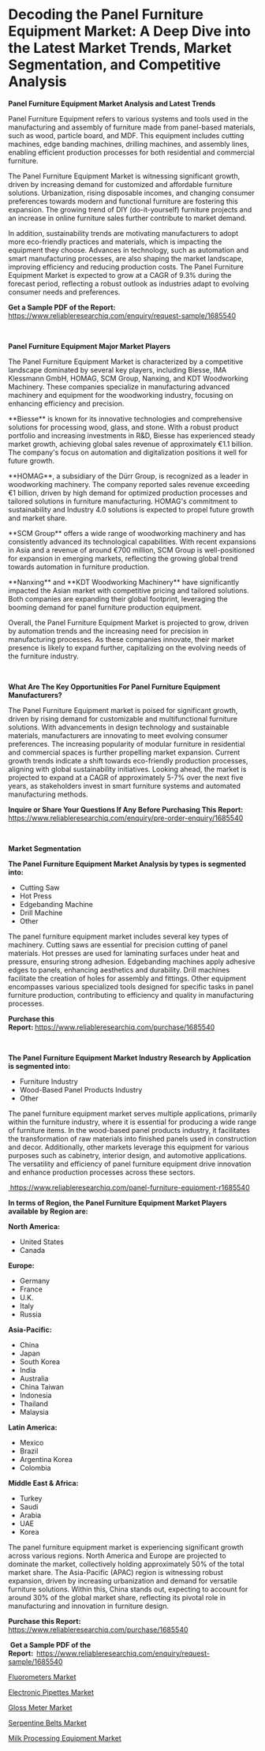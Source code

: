<p><h1>Decoding the Panel Furniture Equipment Market: A Deep Dive into the Latest Market Trends, Market Segmentation, and Competitive Analysis</h1></p><p><strong>Panel Furniture Equipment Market Analysis and Latest Trends</strong></p>
<p><p>Panel Furniture Equipment refers to various systems and tools used in the manufacturing and assembly of furniture made from panel-based materials, such as wood, particle board, and MDF. This equipment includes cutting machines, edge banding machines, drilling machines, and assembly lines, enabling efficient production processes for both residential and commercial furniture.</p><p>The Panel Furniture Equipment Market is witnessing significant growth, driven by increasing demand for customized and affordable furniture solutions. Urbanization, rising disposable incomes, and changing consumer preferences towards modern and functional furniture are fostering this expansion. The growing trend of DIY (do-it-yourself) furniture projects and an increase in online furniture sales further contribute to market demand.</p><p>In addition, sustainability trends are motivating manufacturers to adopt more eco-friendly practices and materials, which is impacting the equipment they choose. Advances in technology, such as automation and smart manufacturing processes, are also shaping the market landscape, improving efficiency and reducing production costs. The Panel Furniture Equipment Market is expected to grow at a CAGR of 9.3% during the forecast period, reflecting a robust outlook as industries adapt to evolving consumer needs and preferences.</p></p>
<p><strong>Get a Sample PDF of the Report:&nbsp;</strong> <a href="https://www.reliableresearchiq.com/enquiry/request-sample/1685540?utm_campaign=114&utm_medium=2&utm_source=Github&utm_content=ia&utm_term=17122024&utm_id=panel-furniture-equipment">https://www.reliableresearchiq.com/enquiry/request-sample/1685540</a></p>
<p>&nbsp;</p>
<p><strong>Panel Furniture Equipment Major Market Players</strong></p>
<p><p>The Panel Furniture Equipment Market is characterized by a competitive landscape dominated by several key players, including Biesse, IMA Klessmann GmbH, HOMAG, SCM Group, Nanxing, and KDT Woodworking Machinery. These companies specialize in manufacturing advanced machinery and equipment for the woodworking industry, focusing on enhancing efficiency and precision.</p><p>**Biesse** is known for its innovative technologies and comprehensive solutions for processing wood, glass, and stone. With a robust product portfolio and increasing investments in R&D, Biesse has experienced steady market growth, achieving global sales revenue of approximately €1.1 billion. The company's focus on automation and digitalization positions it well for future growth.</p><p>**HOMAG**, a subsidiary of the Dürr Group, is recognized as a leader in woodworking machinery. The company reported sales revenue exceeding €1 billion, driven by high demand for optimized production processes and tailored solutions in furniture manufacturing. HOMAG's commitment to sustainability and Industry 4.0 solutions is expected to propel future growth and market share.</p><p>**SCM Group** offers a wide range of woodworking machinery and has consistently advanced its technological capabilities. With recent expansions in Asia and a revenue of around €700 million, SCM Group is well-positioned for expansion in emerging markets, reflecting the growing global trend towards automation in furniture production.</p><p>**Nanxing** and **KDT Woodworking Machinery** have significantly impacted the Asian market with competitive pricing and tailored solutions. Both companies are expanding their global footprint, leveraging the booming demand for panel furniture production equipment.</p><p>Overall, the Panel Furniture Equipment Market is projected to grow, driven by automation trends and the increasing need for precision in manufacturing processes. As these companies innovate, their market presence is likely to expand further, capitalizing on the evolving needs of the furniture industry.</p></p>
<p>&nbsp;</p>
<p><strong>What Are The Key Opportunities For Panel Furniture Equipment Manufacturers?</strong></p>
<p><p>The Panel Furniture Equipment market is poised for significant growth, driven by rising demand for customizable and multifunctional furniture solutions. With advancements in design technology and sustainable materials, manufacturers are innovating to meet evolving consumer preferences. The increasing popularity of modular furniture in residential and commercial spaces is further propelling market expansion. Current growth trends indicate a shift towards eco-friendly production processes, aligning with global sustainability initiatives. Looking ahead, the market is projected to expand at a CAGR of approximately 5-7% over the next five years, as stakeholders invest in smart furniture systems and automated manufacturing methods.</p></p>
<p><strong>Inquire or Share Your Questions If Any Before Purchasing This Report:</strong> <a href="https://www.reliableresearchiq.com/enquiry/pre-order-enquiry/1685540?utm_campaign=114&utm_medium=2&utm_source=Github&utm_content=ia&utm_term=17122024&utm_id=panel-furniture-equipment">https://www.reliableresearchiq.com/enquiry/pre-order-enquiry/1685540</a></p>
<p>&nbsp;</p>
<p><strong>Market Segmentation</strong></p>
<p><strong>The Panel Furniture Equipment Market Analysis by types is segmented into:</strong></p>
<p><ul><li>Cutting Saw</li><li>Hot Press</li><li>Edgebanding Machine</li><li>Drill Machine</li><li>Other</li></ul></p>
<p><p>The panel furniture equipment market includes several key types of machinery. Cutting saws are essential for precision cutting of panel materials. Hot presses are used for laminating surfaces under heat and pressure, ensuring strong adhesion. Edgebanding machines apply adhesive edges to panels, enhancing aesthetics and durability. Drill machines facilitate the creation of holes for assembly and fittings. Other equipment encompasses various specialized tools designed for specific tasks in panel furniture production, contributing to efficiency and quality in manufacturing processes.</p></p>
<p><strong>Purchase this Report:&nbsp;</strong><a href="https://www.reliableresearchiq.com/purchase/1685540?utm_campaign=114&utm_medium=2&utm_source=Github&utm_content=ia&utm_term=17122024&utm_id=panel-furniture-equipment">https://www.reliableresearchiq.com/purchase/1685540</a></p>
<p>&nbsp;</p>
<p><strong>The Panel Furniture Equipment Market Industry Research by Application is segmented into:</strong></p>
<p><ul><li>Furniture Industry</li><li>Wood-Based Panel Products Industry</li><li>Other</li></ul></p>
<p><p>The panel furniture equipment market serves multiple applications, primarily within the furniture industry, where it is essential for producing a wide range of furniture items. In the wood-based panel products industry, it facilitates the transformation of raw materials into finished panels used in construction and decor. Additionally, other markets leverage this equipment for various purposes such as cabinetry, interior design, and automotive applications. The versatility and efficiency of panel furniture equipment drive innovation and enhance production processes across these sectors.</p></p>
<p><a href="https://www.reliableresearchiq.com/panel-furniture-equipment-r1685540?utm_campaign=114&utm_medium=2&utm_source=Github&utm_content=ia&utm_term=17122024&utm_id=panel-furniture-equipment">&nbsp;https://www.reliableresearchiq.com/panel-furniture-equipment-r1685540</a></p>
<p><strong>In terms of Region, the Panel Furniture Equipment Market Players available by Region are:</strong></p>
<p>
    <p> <strong> North America: </strong>
        <ul>
            <li>United States</li>
            <li>Canada</li>
        </ul>
        </p> 
    <p> <strong> Europe: </strong>
        <ul>
            <li>Germany</li>
            <li>France</li>
            <li>U.K.</li>
            <li>Italy</li>
            <li>Russia</li>
        </ul>
        </p> 
    <p> <strong> Asia-Pacific: </strong>
        <ul>
            <li>China</li>
            <li>Japan</li>
            <li>South Korea</li>
            <li>India</li>
            <li>Australia</li>
            <li>China Taiwan</li>
            <li>Indonesia</li>
            <li>Thailand</li>
            <li>Malaysia</li>
        </ul>
        </p> 
    <p> <strong> Latin America: </strong>
        <ul>
            <li>Mexico</li>
            <li>Brazil</li>
            <li>Argentina Korea</li>
            <li>Colombia</li>
        </ul>
        </p> 
    <p> <strong> Middle East & Africa: </strong>
        <ul>
            <li>Turkey</li>
            <li>Saudi</li>
            <li>Arabia</li>
            <li>UAE</li>
            <li>Korea</li>
        </ul>
    </p>
    </p>
<p><p>The panel furniture equipment market is experiencing significant growth across various regions. North America and Europe are projected to dominate the market, collectively holding approximately 50% of the total market share. The Asia-Pacific (APAC) region is witnessing robust expansion, driven by increasing urbanization and demand for versatile furniture solutions. Within this, China stands out, expecting to account for around 30% of the global market share, reflecting its pivotal role in manufacturing and innovation in furniture design.</p></p>
<p><strong>Purchase this Report: </strong><a href="https://www.reliableresearchiq.com/purchase/1685540?utm_campaign=114&utm_medium=2&utm_source=Github&utm_content=ia&utm_term=17122024&utm_id=panel-furniture-equipment">https://www.reliableresearchiq.com/purchase/1685540</a></p>
<p>&nbsp;<strong>Get a Sample PDF of the Report:&nbsp;&nbsp;</strong><a href="https://www.reliableresearchiq.com/enquiry/request-sample/1685540?utm_campaign=114&utm_medium=2&utm_source=Github&utm_content=ia&utm_term=17122024&utm_id=panel-furniture-equipment">https://www.reliableresearchiq.com/enquiry/request-sample/1685540</a></p>
<p><strong></strong></p>
<p><p><a href="https://www.linkedin.com/pulse/projected-growth-fluorometers-market-11-cagr-from-2024-2031-9hxof?utm_campaign=114&utm_medium=2&utm_source=Github&utm_content=ia&utm_term=17122024&utm_id=panel-furniture-equipment">Fluorometers Market</a></p><p><a href="https://www.linkedin.com/pulse/electronic-pipettes-market-analysis-report-provides-trend-odudf?utm_campaign=114&utm_medium=2&utm_source=Github&utm_content=ia&utm_term=17122024&utm_id=panel-furniture-equipment">Electronic Pipettes Market</a></p><p><a href="https://www.linkedin.com/pulse/providing-industry-analysis-andforecasts-between-2024-2031-forthe-slyaf?utm_campaign=114&utm_medium=2&utm_source=Github&utm_content=ia&utm_term=17122024&utm_id=panel-furniture-equipment">Gloss Meter Market</a></p><p><a href="https://www.linkedin.com/pulse/serpentine-belts-market-spectrum-usage-patterns-sector-evolution-sataf?utm_campaign=114&utm_medium=2&utm_source=Github&utm_content=ia&utm_term=17122024&utm_id=panel-furniture-equipment">Serpentine Belts Market</a></p><p><a href="https://www.linkedin.com/pulse/in-depth-analysis-milk-processing-equipment-market-size-share-5fpnf?utm_campaign=114&utm_medium=2&utm_source=Github&utm_content=ia&utm_term=17122024&utm_id=panel-furniture-equipment">Milk Processing Equipment Market</a></p></p>
